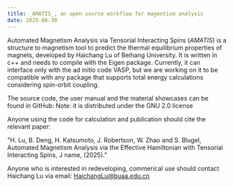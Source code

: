 ```yaml
---
title: _AMATIS_, an open source workflow for magentism analysis
date: 2025-06-30
---
```


<!--more-->

Automated Magnetism Analysis via Tensorial Interacting Spins (_AMATIS_) is a structure to magnetism tool to predict the thermal equilibrium properties of magnets, developed by Haichang Lu of Beihang University. It is written in c++ and needs to compile with the Eigen package. Currently, it can interface only with the ad initio code VASP, but we are working on it to be compatible with any package that supports total energy calculations considering spin-orbit coupling. 

The source code, the user manual and the material showcases can be found in GitHub: 
Note: it is distributed under the GNU 2.0 license

Anyone using the code for calculation and publication should cite the relevant paper: 

"H. Lu, B. Deng, H. Katsumoto, J. Robertson, W. Zhao and S. Blugel, Automated Magnetism Analysis via the Effective Hamiltonian with Tensorial Interacting Spins, J name, (2025)."

Anyone who is interested in redeveloping, commerical use should contact Haichang Lu via email: HaichangLu@buaa.edu.cn